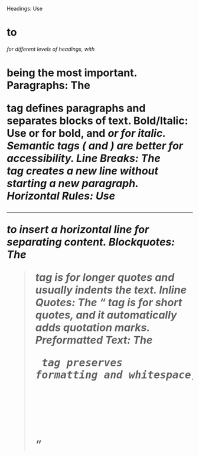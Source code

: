 Headings: Use <h1> to <h6> for different levels of headings, with <h1> being the most important.
Paragraphs: The <p> tag defines paragraphs and separates blocks of text.
Bold/Italic: Use <strong> or <b> for bold, and <em> or <i> for italic. Semantic tags (<strong> and <em>) are better for accessibility.
Line Breaks: The <br> tag creates a new line without starting a new paragraph.
Horizontal Rules: Use <hr> to insert a horizontal line for separating content.
Blockquotes: The <blockquote> tag is for longer quotes and usually indents the text.
Inline Quotes: The <q> tag is for short quotes, and it automatically adds quotation marks.
Preformatted Text: The <pre> tag preserves formatting and whitespace, often used for code.
